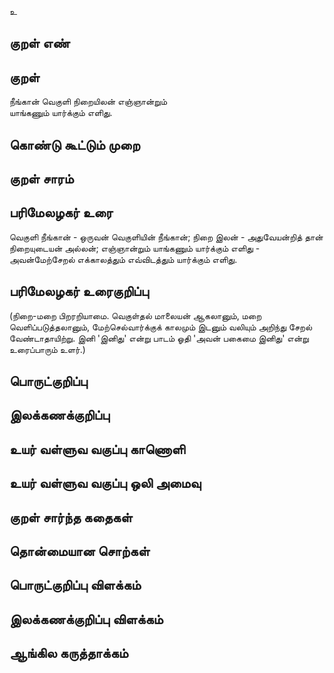 உ

## குறள் எண் 


## குறள் 
நீங்கான் வெகுளி நிறையிலன் எஞ்ஞான்றும்  
யாங்கணும் யார்க்கும் எளிது.

## கொண்டு கூட்டும் முறை


## குறள் சாரம் 


## பரிமேலழகர் உரை
வெகுளி நீங்கான் - ஒருவன் வெகுளியின் நீங்கான்; நிறை இலன் - அதுவேயன்றித் தான் நிறையுடையன் அல்லன்; எஞ்ஞான்றும் யாங்கணும் யார்க்கும் எளிது - அவன்மேற்சேறல் எக்காலத்தும் எவ்விடத்தும் யார்க்கும் எளிது. 

## பரிமேலழகர் உரைகுறிப்பு   
(நிறை-மறை பிறரறியாமை. வெகுள்தல் மாலையன் ஆகலானும், மறை வெளிப்படுத்தலானும், மேற்செல்வார்க்குக் காலமும் இடனும் வலியும் அறிந்து சேறல் வேண்டாதாயிற்று. இனி 'இனிது' என்று பாடம் ஓதி 'அவன் பகைமை இனிது' என்று உரைப்பாரும் உளர்.)

## பொருட்குறிப்பு 


## இலக்கணக்குறிப்பு  


## உயர் வள்ளுவ வகுப்பு காணொளி


## உயர் வள்ளுவ வகுப்பு ஒலி அமைவு 

 
## குறள் சார்ந்த கதைகள் 


## தொன்மையான சொற்கள்


## பொருட்குறிப்பு விளக்கம்


## இலக்கணக்குறிப்பு விளக்கம்


## ஆங்கில கருத்தாக்கம் 


